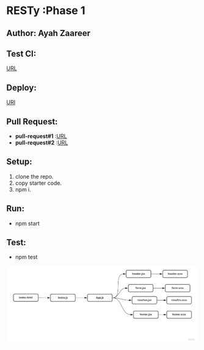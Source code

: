 

# RESTy :Phase 1

## Author: Ayah Zaareer
 
## Test CI:
[URL](https://github.com/AyahZaareer/RESTy/actions)

## Deploy:
[URI](https://angry-allen-9e3553.netlify.app)



## Pull Request:
  - **pull-request#1** :[URL](https://github.com/AyahZaareer/RESTy/pull/1)
  - **pull-request#2** :[URL](https://github.com/AyahZaareer/RESTy/pull/3)

## Setup:
1. clone the repo.
2. copy starter code.
3. npm i.



## Run:
 - npm start

## Test:
 - npm test



 ![phase#1](phase1.jpg)
